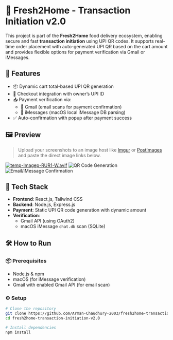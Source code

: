 # 🥗 Fresh2Home - Transaction Initiation v2.0

This project is part of the **Fresh2Home** food delivery ecosystem, enabling secure and fast **transaction initiation** using UPI QR codes. It supports real-time order placement with auto-generated UPI QR based on the cart amount and provides flexible options for payment verification via Gmail or iMessages.

## 🚀 Features

- 📦 Dynamic cart total-based UPI QR generation
- 🧾 Checkout integration with owner’s UPI ID
- 📥 Payment verification via:
  - 📧 Gmail (email scans for payment confirmation)
  - 💬 iMessages (macOS local iMessage DB parsing)
- ✅ Auto-confirmation with popup after payment success

## 🖼️ Preview

> Upload your screenshots to an image host like [Imgur](https://imgur.com/upload) or [PostImages](https://postimages.org/) and paste the direct image links below.

[![temp-Imagep-RUR1-W.avif](https://i.postimg.cc/Wb2pDZS3/temp-Imagep-RUR1-W.avif)](https://postimg.cc/WtHcChBL)
![QR Code Generation](https://your-image-link.com/qr.png)
![Email/iMessage Confirmation](https://your-image-link.com/confirmation.png)

## 🧱 Tech Stack

- **Frontend**: React.js, Tailwind CSS
- **Backend**: Node.js, Express.js
- **Payment**: Static UPI QR code generation with dynamic amount
- **Verification**:
  - Gmail API (using OAuth2)
  - macOS iMessage `chat.db` scan (SQLite)

## 🛠️ How to Run

### 📦 Prerequisites

- Node.js & npm
- macOS (for iMessage verification)
- Gmail with enabled Gmail API (for email scan)

### ⚙️ Setup

```bash
# Clone the repository
git clone https://github.com/Arman-Chaudhury-2003/fresh2home-transaction-initiation-v2.0.git
cd fresh2home-transaction-initiation-v2.0

# Install dependencies
npm install

